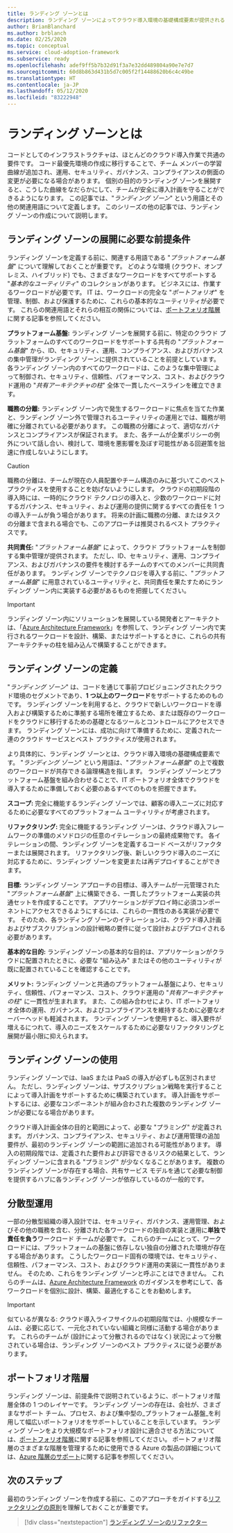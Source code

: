 ```yaml
---
title: ランディング ゾーンとは
description: ランディング ゾーンによってクラウド導入環境の基礎構成要素が提供されるしくみについて説明します。
author: BrianBlanchard
ms.author: brblanch
ms.date: 02/25/2020
ms.topic: conceptual
ms.service: cloud-adoption-framework
ms.subservice: ready
ms.openlocfilehash: adef9ff5b7b32d91f3a7e32dd489804a90e7e7d7
ms.sourcegitcommit: 60d8b863d431b5d7c005f2f14488620b6c4c49be
ms.translationtype: HT
ms.contentlocale: ja-JP
ms.lasthandoff: 05/12/2020
ms.locfileid: "83222948"
---
```

<!-- markdownlint-disable MD026 -->

# <a name="what-is-a-landing-zone"></a>ランディング ゾーンとは

コードとしてのインフラストラクチャは、ほとんどのクラウド導入作業で共通の要件です。 コード最優先環境の作成に移行することで、チーム メンバーの学習曲線が追加され、運用、セキュリティ、ガバナンス、コンプライアンスの側面の変更が必要になる場合があります。 個別の目的のランディング ゾーンを展開すると、こうした曲線をなだらかにして、チームが安全に導入計画を守ることができるようになります。 この記事では、"_ランディング ゾーン_" という用語とその他の関連用語について定義します。 このシリーズの他の記事では、ランディング ゾーンの作成について説明します。

## <a name="pre-requisite-to-landing-zone-deployment"></a>ランディング ゾーンの展開に必要な前提条件

ランディング ゾーンを定義する前に、関連する用語である "_プラットフォーム基盤_" について理解しておくことが重要です。 どのような環境 (クラウド、オンプレミス、ハイブリッド) でも、さまざまなワークロードをすべてサポートする "_基本的なユーティリティ_" のコレクションがあります。 ビジネスには、作業するワークロードが必要です。 IT は、ワークロードの完全な "_ポートフォリオ_" を管理、制御、および保護するために、これらの基本的なユーティリティが必要です。 これらの関連用語とそれらの相互の関係については、[ポートフォリオ階層](../../reference/fundamental-concepts/hosting-hierarchy.md)に関する記事を参照してください。

**プラットフォーム基盤:** ランディング ゾーンを展開する前に、特定のクラウド プラットフォームのすべてのワークロードをサポートする共有の "_プラットフォーム基盤_" から、ID、セキュリティ、運用、コンプライアンス、およびガバナンスの集中管理がランディング ゾーンに提供されていることを前提としています。 各ランディング ゾーン内のすべてのワークロードは、このような集中管理によって制御され、セキュリティ、信頼性、パフォーマンス、コスト、およびクラウド運用の "_共有アーキテクチャの柱_" 全体で一貫したベースラインを確立できます。 

**職務の分離:** ランディング ゾーン内で発生するワークロードに焦点を当てた作業と、ランディング ゾーン外で管理されるユーティリティの運用とでは、職務が明確に分離されている必要があります。 この職務の分離によって、適切なガバナンスとコンプライアンスが保証されます。 また、各チームが企業ポリシーの例外について話し合い、検討して、環境を悪影響を及ぼす可能性がある回避策を拙速に作成しないようにします。

> [!CAUTION]
> 職務の分離は、チームが現在の人員配置やチーム構造のみに基づいてこのベスト プラクティスを使用することを妨げないようにします。 クラウドの初期段階の導入時には、一時的にクラウド テクノロジの導入と、少数のワークロードに対するガバナンス、セキュリティ、および運用の提供に関するすべての責任を 1 つの導入チームが負う場合があります。 将来の計画に職務の分離、またはタスクの分離まで含まれる場合でも、このアプローチは推奨されるベスト プラクティスです。

**共同責任:** "_プラットフォーム基盤_" によって、クラウド プラットフォームを制御する集中管理が提供されます。 ただし、ID、セキュリティ、運用、コンプライアンス、およびガバナンスの要件を検討するチームのすべてのメンバーに共同責任があります。 ランディング ゾーンでテクノロジを導入する前に、"_プラットフォーム基盤_" に用意されているユーティリティと、共同責任を果たすためにランディング ゾーン内に実装する必要があるものを把握してください。

> [!IMPORTANT]
> ランディング ゾーン内にソリューションを展開している開発者とアーキテクトは、「[Azure Architecture Framework](https://docs.microsoft.com/azure/architecture/framework/)」を参照して、ランディング ゾーン内で実行されるワークロードを設計、構築、またはサポートするときに、これらの共有アーキテクチャの柱を組み込んで構築することができます。

## <a name="landing-zone-definition"></a>ランディング ゾーンの定義

"_ランディング ゾーン_" は、コードを通じて事前プロビジョニングされたクラウド環境のセグメントであり、**1 つ以上のワークロード**をサポートするためのものです。 ランディング ゾーンを利用すると、クラウドで新しいワークロードを導入および構築するために準拠する場所を確立するため、または既存のワークロードをクラウドに移行するための基礎となるツールとコントロールにアクセスできます。 ランディング ゾーンには、成功に向けて準備するために、定義された一連のクラウド サービスとベスト プラクティスが使用されます。

より具体的に、ランディング ゾーンとは、クラウド導入環境の基礎構成要素です。 "_ランディング ゾーン_" という用語は、"_プラットフォーム基盤_" の上で複数のワークロードが共存できる論理構造を指します。 ランディング ゾーンとプラットフォーム基盤を組み合わせることで、IT ポートフォリオ全体でクラウドを導入するために準備しておく必要のあるすべてのものを把握できます。

**スコープ:** 完全に機能するランディング ゾーンでは、顧客の導入ニーズに対応するために必要なすべてのプラットフォーム ユーティリティが考慮されます。

**リファクタリング:** 完全に機能するランディング ゾーンは、クラウド導入フレームワークの準備のメソドロジの任意のイテレーションの最終成果物です。 各イテレーションの間、ランディング ゾーンを定義するコード ベースがリファクターまたは展開されます。 リファクタリング後、新しいクラウド導入のニーズに対応するために、ランディング ゾーンを変更または再デプロイすることができます。

**目標:** ランディング ゾーン アプローチの目標は、導入チームが一元管理された "_プラットフォーム基盤_" 上に構築できる、一貫したプラットフォーム実装の共通セットを作成することです。 アプリケーションがデプロイ時に必須コンポーネントにアクセスできるようにするには、これらの一貫性のある実装が必要です。 そのため、各ランディング ゾーンのイテレーションは、クラウド導入計画およびサブスクリプションの設計戦略の要件に従って設計およびデプロイされる必要があります。

**基本的な目的:** ランディング ゾーンの基本的な目的は、アプリケーションがクラウドに配置されたときに、必要な "組み込み" またはその他のユーティリティが既に配置されていることを確認することです。

**メリット:** ランディング ゾーンと共通のプラットフォーム基盤により、セキュリティ、信頼性、パフォーマンス、コスト、クラウド運用の "_共有アーキテクチャの柱_" に一貫性が生まれます。 また、この組み合わせにより、IT ポートフォリオ全体の運用、ガバナンス、およびコンプライアンスを維持するために必要なオーバーヘッドも軽減されます。 ランディング ゾーンを使用すると、導入要件が増えるにつれて、導入のニーズをスケールするために必要なリファクタリングと展開が最小限に抑えられます。

## <a name="landing-zone-usage"></a>ランディング ゾーンの使用

ランディング ゾーンでは、IaaS または PaaS の導入が必ずしも区別されません。 ただし、ランディング ゾーンは、サブスクリプション戦略を実行することによって導入計画をサポートするために構築されています。 導入計画をサポートするには、必要なコンポーネントが組み合わされた複数のランディング ゾーンが必要になる場合があります。

クラウド導入計画全体の目的と範囲によって、必要な "プラミング" が定義されます。 ガバナンス、コンプライアンス、セキュリティ、および運用管理の追加要件が、最初のランディング ゾーンの範囲に追加される可能性があります。 導入の初期段階では、定義された要件および許容できるリスクの結果として、ランディング ゾーンに含まれる "プラミング" が少なくなることがあります。 複数のランディング ゾーンが存在する場合、共有サービス モデルを通じて必要な制御を提供するハブに各ランディング ゾーンが依存しているのが一般的です。

## <a name="decentralized-operations"></a>分散型運用

一部の分散型組織の導入設計では、セキュリティ、ガバナンス、運用管理、およびその他の職務を含む、分離された各ワークロードの独自の実装と運用に**単独で責任を負う**ワークロード チームが必要です。 これらのチームにとって、ワークロードには、プラットフォームの基盤に依存しない独自の分離された環境が存在する場合があります。 こうしたワークロード固有の環境では、セキュリティ、信頼性、パフォーマンス、コスト、およびクラウド運用の実装に一貫性がありません。 そのため、これらをランディング ゾーンと呼ぶことはできません。 これらのチームは、[Azure Architecture Framework](https://docs.microsoft.com/azure/architecture/framework/) のガイダンスを参考にして、各ワークロードを個別に設計、構築、最適化することをお勧めします。

> [!IMPORTANT]
> 似ているが異なる: クラウド導入ライフサイクルの初期段階では、小規模なチームは、必要に応じて、一元化されていない組織と同様に活動する場合があります。 これらのチームが (設計によって分散されるのではなく) 状況によって分散されている場合は、ランディング ゾーンのベスト プラクティスに従う必要があります。

## <a name="portfolio-hierarchy"></a>ポートフォリオ階層

ランディング ゾーンは、前提条件で説明されているように、ポートフォリオ階層全体の 1 つのレイヤーです。 ランディング ゾーンの存在は、会社が、さまざまなサポート チーム、プロセス、および集中型の_プラットフォーム基盤_を利用して幅広いポートフォリオをサポートしていることを示しています。 ランディング ゾーンをより大規模なポートフォリオ設計に適合させる方法については、[ポートフォリオ階層](../../reference/fundamental-concepts/hosting-hierarchy.md)に関する記事を参照してください。 ポートフォリオ階層のさまざまな階層を管理するために使用できる Azure の製品の詳細については、[Azure 階層のサポート](../../reference/fundamental-concepts/hierarchy-azure-tools.md)に関する記事を参照してください。

## <a name="next-steps"></a>次のステップ

最初のランディング ゾーンを作成する前に、このアプローチをガイドする[リファクタリングの原則](./refactor.md)を理解しておくことが重要です。

> [!div class="nextstepaction"]
> [ランディング ゾーンのリファクター](./refactor.md)
